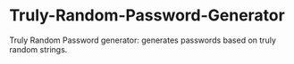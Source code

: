 # Truly-Random-Password-Generator

Truly Random Password generator: generates passwords based on truly random strings.

